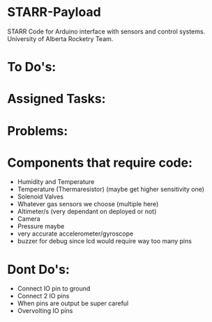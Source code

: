 # STARR-Payload
STARR Code for Arduino interface with sensors and control systems. University of Alberta Rocketry Team.

# To Do's:




# Assigned Tasks:




# Problems:




# Components that require code:

- Humidity and Temperature
- Temperature (Thermaresistor) (maybe get higher sensitivity one)
- Solenoid Valves
- Whatever gas sensors we choose (multiple here)
- Altimeter/s (very dependant on deployed or not)
- Camera
- Pressure maybe
- very accurate accelerometer/gyroscope
- buzzer for debug since lcd would require way too many pins


# Dont Do's:

- Connect IO pin to ground
- Connect 2 IO pins
- When pins are output be super careful 
- Overvolting IO pins
